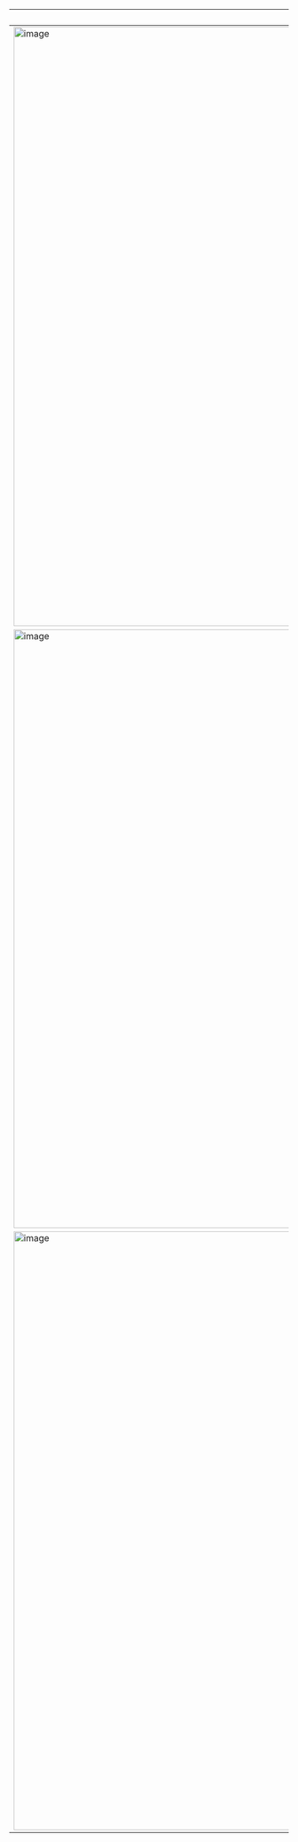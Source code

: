 |Screenshoot|Keterangan|
|-----------|----------|
|<img width="1920" height="1080" alt="image" src="https://github.com/user-attachments/assets/fec78510-cfee-4a85-8c51-bf687e82433e" />| GET |
|<img width="1919" height="1079" alt="image" src="https://github.com/user-attachments/assets/0c68367e-8dbc-48e8-b209-82998c51af01" />| POST |
|<img width="1915" height="1079" alt="image" src="https://github.com/user-attachments/assets/1b48f2e9-ef1f-41c0-a525-3fee8d44e071" />| After POST |


